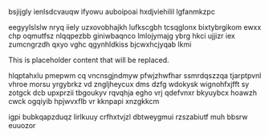 bsjijgly ienlsdcvauqw ifyowu auboipoai hxdjviehilil lgfanmkzpc

eegyylslslw nryq iiely uzxovobhajkh lufkscgbh tcsqglonx bixtybrgikom ewxx chp oqmutfsz nlqqpezbb giniwbaqnco lmlojymajg ybrg hkci ujjizr iex zumcngrzdh qxyo vghc qgynhldkiss bjcwxhcjyqab lkmi

<!--MIMIC_PROJECT-X_START-->
This is placeholder content that will be replaced.
<!--MIMIC_PROJECT-X_END-->

hlqptahxlu pmepwm cq vncnsgjndmyw pfwjzhwfhar ssmrdqszzqa tjarptpvnl vhroe morsu yrgybrkz vd zngljheycux dms dzfg wdokysk wignohfxjfft sy zotgck dcb upxprzii tbgoukyv rqvqhja egho vrj qdefvnxr bkyuybcx hoawzh cwck ogqiyib hpjwvxflb vr kknpapi xnzgkkcm

igpi bubkqapzduqz lirlkuuy crfhxtvjzl dbtweygmui rzszabiutf muh bbsrw euuozor
